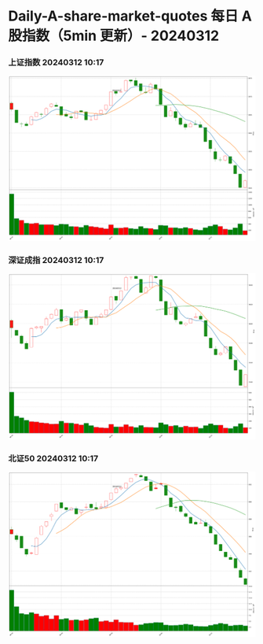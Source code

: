 
# Daily-A-share-market-quotes 每日 A 股指数（5min 更新）- 20240312

### 上证指数 20240312 10:17
![](./fig/2024/3/20240312-sh000001.png)

### 深证成指 20240312 10:17
![](./fig/2024/3/20240312-sz399001.png)

### 北证50 20240312 10:17
![](./fig/2024/3/20240312-bj899050.png)
